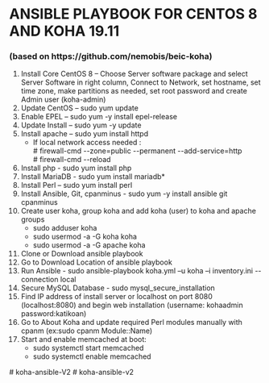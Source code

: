 <h1>ANSIBLE PLAYBOOK FOR CENTOS 8 AND KOHA 19.11</h1> 
<h3>(based on https://github.com/nemobis/beic-koha)</h3>

<ol>
  <li>Install Core CentOS 8 – Choose Server software package and select Server Software in right column, Connect to Network, set hostname, set time zone, make partitions as needed, set root password and create Admin user (koha-admin) </li>
  <li>Update CentOS – sudo yum update</li>
  <li>Enable EPEL – sudo yum -y install epel-release</li>
  <li>Update Install – sudo yum -y update</li>
  <li>Install apache – sudo yum install httpd
    <ul>
      <li>
        If local network access needed :<br>
        # firewall-cmd --zone=public --permanent --add-service=http<br>
        # firewall-cmd --reload
      </li>
     </ul>
  </li>
  <li>Install php - sudo yum install php</li>
  <li>Install MariaDB - sudo yum install mariadb*</li>
  <li>Install Perl – sudo yum install perl</li>
  <li>Install Ansible, Git, cpanminus - sudo yum -y install ansible git cpanminus</li>
  <li>Create user koha, group koha and add koha (user) to koha and apache groups
    <ul>
      <li>sudo adduser koha</li>
      <li>sudo usermod -a -G koha koha</li>
      <li>sudo usermod -a -G apache koha</li>
    </ul>
  <li>Clone or Download ansible playbook</li>
  <li>Go to Download Location of ansible playbook</li>
  <li>Run Ansible - sudo ansible-playbook koha.yml –u koha –i inventory.ini --connection local</li>
  <li>Secure MySQL Database - sudo mysql_secure_installation</li>
  <li>Find IP address of install server or localhost on port 8080 (localhost:8080) and begin web installation (username: kohaadmin password:katikoan)</li>
  <li>Go to About Koha and update required Perl modules manually with cpanm (ex:sudo cpanm Module::Name)</li>
  <li>Start and enable memcached at boot:
    <ul>
      <li>sudo systemctl start memcached</li>
      <li>sudo systemctl enable memcached</li>
    </ul>
  </li>
</ol>
# koha-ansible-V2
# koha-ansible-v2

